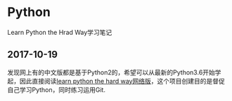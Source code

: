 # Python
Learn Python the Hrad Way学习笔记

## 2017-10-19
发现网上有的中文版都是基于Python2的，希望可以从最新的Python3.6开始学起，因此直接阅读[learn python the hard way网络版](https://learnpythonthehardway.org/python3/)，这个项目创建目的是督促自己学习Python，同时练习运用Git.
